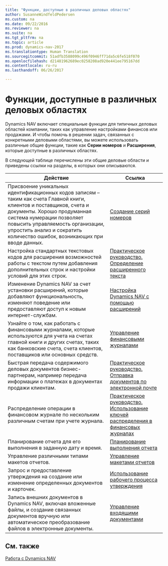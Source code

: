 ```yaml
---
title: "Функции, доступные в различных деловых областях"
author: SusanneWindfeldPedersen
ms.custom: na
ms.date: 09/22/2016
ms.reviewer: na
ms.suite: na
ms.tgt_pltfrm: na
ms.topic: article
ms.prod: dynamics-nav-2017
ms.translationtype: Human Translation
ms.sourcegitcommit: 51adfb3588099c496f0946ff71da5c6fe518f070
ms.openlocfilehash: d21481962689ec0258208ad920e441ee795167dd
ms.contentlocale: ru-ru
ms.lasthandoff: 06/26/2017

---
```


# <a name="across-business-areas"></a>Функции, доступные в различных деловых областях

Dynamics NAV включает специальные функции для типичных деловых областей компании, таких как управление настройками финансов или продажами. И чтобы помочь в решении задач, связанных с конкретными деловыми областями, вы можете использовать различные общие функции, такие как **Серии номеров** и **Расширения**, которые доступные в различных областях.

В следующей таблице перечислены эти общие деловые области и приведены ссылки на разделы, в которых они описываются.

|Действие   |Ссылка   |
|-----|------|
|Присвоение уникальных идентификационных кодов записям – таким как счета Главной книги, клиентов и поставщиков, счета и документы. Хорошо продуманная система нумерации позволяет повысить управляемость организации, упростить анализ и сократить количество ошибок, возникающих при вводе данных.|[Создание серий номеров](ui-create-number-series.md)|
|Настройка стандартных текстовых кодов для расширения возможностей работы с текстом путем добавления дополнительных строк и настройки условий для этих строк.|[Практическое руководство. Определение расширенного текста](ui-how-define-ext-text.md)|
|Изменение Dynamics NAV за счет установки расширений, которые добавляют функциональность, изменяют поведение или предоставляют доступ к новым интернет-службам.|[Настройка Dynamics NAV с помощью расширений](ui-extensions.md)|
|Узнайте о том, как работать с финансовыми журналами, которые используются для учета на счетах главной книги и других счетах, таких как банковские счета, счета клиентов, поставщиков или основных средств.|[Управление финансовыми журналами](ui-work-general-journals.md)|
|Быстрая передача содержимого деловых документов бизнес-партнерам, например передача информации о платежах в документах продажи клиентам.|[Практическое руководство. Отправка документов по электронной почте](ui-how-send-documents-email.md)|
|Распределение операции в финансовом журнале по нескольким различным счетам при учете журнала.|[Практическое руководство. Использование ключей распределения в финансовых журналах](ui-how-use-allocation-keys-general-journals.md)|
|Планирование отчета для его выполнения в заданную дату и время.|[Планирование выполнения отчета](ui-schedule-report.md)|
|Управление различными типами макетов отчетов.|[Управление макетами отчетов](ui-manage-report-layouts.md)|
|Запрос и предоставление утверждения на создание или изменение определенных документов и карточек.|[Использование рабочего процесса утверждения](across-how-use-approval-workflows.md)|
|Запись внешних документов в Dynamics NAV, включая вложенные файлы, и создание связанных документов вручную или автоматическое преобразование файлов в электронные документы.|[Управление входящими документами](across-income-documents.md)|

## <a name="see-also"></a>См. также
[Работа с Dynamics NAV](ui-work-product.md)


